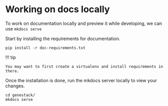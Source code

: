 # Working on docs locally

To work on documentation locally and preview it while developing, we can use `mkdocs serve`

Start by installing the requirements for documentation.

``` shell
pip install -r doc-requirements.txt
```

!!! tip

    You may want to first create a virtualenv and install requirements in there.

Once the installation is done, run the mkdocs server locally to view your changes.

``` shell
cd genestack/
mkdocs serve
```
